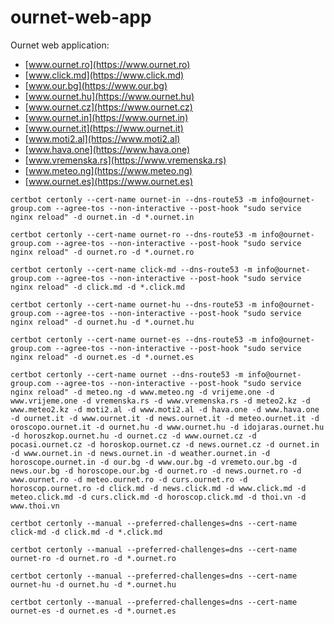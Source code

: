 # ournet-web-app

Ournet web application:

- [www.ournet.ro](https://www.ournet.ro)
- [www.click.md](https://www.click.md)
- [www.our.bg](https://www.our.bg)
- [www.ournet.hu](https://www.ournet.hu)
- [www.ournet.cz](https://www.ournet.cz)
- [www.ournet.in](https://www.ournet.in)
- [www.ournet.it](https://www.ournet.it)
- [www.moti2.al](https://www.moti2.al)
- [www.hava.one](https://www.hava.one)
- [www.vremenska.rs](https://www.vremenska.rs)
- [www.meteo.ng](https://www.meteo.ng)
- [www.ournet.es](https://www.ournet.es)

```
certbot certonly --cert-name ournet-in --dns-route53 -m info@ournet-group.com --agree-tos --non-interactive --post-hook "sudo service nginx reload" -d ournet.in -d *.ournet.in
```

```
certbot certonly --cert-name ournet-ro --dns-route53 -m info@ournet-group.com --agree-tos --non-interactive --post-hook "sudo service nginx reload" -d ournet.ro -d *.ournet.ro
```

```
certbot certonly --cert-name click-md --dns-route53 -m info@ournet-group.com --agree-tos --non-interactive --post-hook "sudo service nginx reload" -d click.md -d *.click.md
```

```
certbot certonly --cert-name ournet-hu --dns-route53 -m info@ournet-group.com --agree-tos --non-interactive --post-hook "sudo service nginx reload" -d ournet.hu -d *.ournet.hu
```

```
certbot certonly --cert-name ournet-es --dns-route53 -m info@ournet-group.com --agree-tos --non-interactive --post-hook "sudo service nginx reload" -d ournet.es -d *.ournet.es
```

```
certbot certonly --cert-name ournet --dns-route53 -m info@ournet-group.com --agree-tos --non-interactive --post-hook "sudo service nginx reload" -d meteo.ng -d www.meteo.ng -d vrijeme.one -d www.vrijeme.one -d vremenska.rs -d www.vremenska.rs -d meteo2.kz -d www.meteo2.kz -d moti2.al -d www.moti2.al -d hava.one -d www.hava.one -d ournet.it -d www.ournet.it -d news.ournet.it -d meteo.ournet.it -d oroscopo.ournet.it -d ournet.hu -d www.ournet.hu -d idojaras.ournet.hu -d horoszkop.ournet.hu -d ournet.cz -d www.ournet.cz -d pocasi.ournet.cz -d horoskop.ournet.cz -d news.ournet.cz -d ournet.in -d www.ournet.in -d news.ournet.in -d weather.ournet.in -d horoscope.ournet.in -d our.bg -d www.our.bg -d vremeto.our.bg -d news.our.bg -d horoscope.our.bg -d ournet.ro -d news.ournet.ro -d www.ournet.ro -d meteo.ournet.ro -d curs.ournet.ro -d horoscop.ournet.ro -d click.md -d news.click.md -d www.click.md -d meteo.click.md -d curs.click.md -d horoscop.click.md -d thoi.vn -d www.thoi.vn
```

```
certbot certonly --manual --preferred-challenges=dns --cert-name click-md -d click.md -d *.click.md
```

```
certbot certonly --manual --preferred-challenges=dns --cert-name ournet-ro -d ournet.ro -d *.ournet.ro
```

```
certbot certonly --manual --preferred-challenges=dns --cert-name ournet-hu -d ournet.hu -d *.ournet.hu
```

```
certbot certonly --manual --preferred-challenges=dns --cert-name ournet-es -d ournet.es -d *.ournet.es
```
